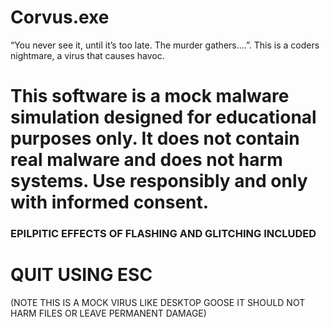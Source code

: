 # Corvus.exe
“You never see it, until it’s too late. The murder gathers....”.  This is a coders nightmare, a virus that causes havoc. 


#  This software is a mock malware simulation designed for educational purposes only. It does not contain real malware and does not harm systems. Use responsibly and only with informed consent.
### EPILPITIC EFFECTS OF FLASHING AND GLITCHING INCLUDED

# QUIT USING ESC 

(NOTE THIS IS A MOCK VIRUS LIKE DESKTOP GOOSE IT SHOULD NOT HARM FILES OR LEAVE PERMANENT DAMAGE)